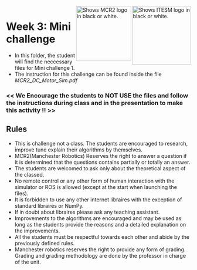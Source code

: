 <picture>
  <source media="(prefers-color-scheme: dark)" srcset="https://github.com/ManchesterRoboticsLtd/TE3001B_Robotics_Foundation/blob/main/Misc/Logos/Logotipo%20Vertical%20Bco_Transparente.png">
  <source media="(prefers-color-scheme: light)" srcset="https://github.com/ManchesterRoboticsLtd/TE3001B_Robotics_Foundation/blob/main/Misc/Logos/Logotipo%20Vertical%20Azul%20transparente.png">
  <img alt="Shows ITESM logo in black or white." width="160" align="right">
</picture>

<picture>
  <source media="(prefers-color-scheme: dark)" srcset="https://github.com/ManchesterRoboticsLtd/TE3001B_Robotics_Foundation/blob/main/Misc/Logos/MCR2_Logo_White.png">
  <source media="(prefers-color-scheme: light)" srcset="https://github.com/ManchesterRoboticsLtd/TE3001B_Robotics_Foundation/blob/main/Misc/Logos/MCR2_Logo_Black.png">
  <img alt="Shows MCR2 logo in black or white." width="150" align="right">
</picture>

# Week 3: Mini challenge

* In this folder, the student will find the neccessary files for Mini challenge 1.
* The instruction for this challenge can be found inside the file *MCR2_DC_Motor_Sim.pdf*

### << We Encourage the students to NOT USE the files and follow the instructions during class and in the presentation to make this activity !! >>


## Rules
  * This is challenge not a class. The students are encouraged to research, improve tune explain their algorithms by themselves.
  * MCR2(Manchester Robotics) Reserves the right to answer a question if it is determined that the questions contains partially or totally an answer.
  * The students are welcomed to ask only about the theoretical aspect of the classed.
  * No remote control or any other form of human interaction with the simulator or ROS is allowed (except at the start when launching the files).
  * It is forbidden to use any other internet libraires with the exception of standard libraires or NumPy.
  * If in doubt about libraires please ask any teaching assistant.
  * Improvements to the algorithms are encouraged and may be used as long as the students provide the reasons and a detailed explanation on the improvements.
  * All the students must be respectful towards each other and abide by the previously defined rules.
  * Manchester robotics reserves the right to provide any form of grading. Grading and grading methodology are done by the professor in charge of the unit.
  


